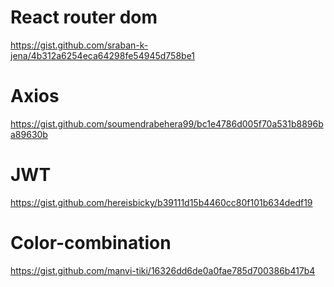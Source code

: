 # React router dom

https://gist.github.com/sraban-k-jena/4b312a6254eca64298fe54945d758be1

# Axios

https://gist.github.com/soumendrabehera99/bc1e4786d005f70a531b8896ba89630b

# JWT

https://gist.github.com/hereisbicky/b39111d15b4460cc80f101b634dedf19

# Color-combination

https://gist.github.com/manvi-tiki/16326dd6de0a0fae785d700386b417b4